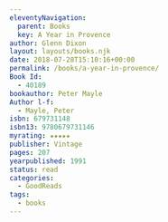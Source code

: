 ```yaml
---
eleventyNavigation:
  parent: Books
  key: A Year in Provence
author: Glenn Dixon
layout: layouts/books.njk
date: 2018-07-28T15:10:16+00:00
permalink: /books/a-year-in-provence/
Book Id:
  - 40189
bookauthor: Peter Mayle
Author l-f:
  - Mayle, Peter
isbn: 679731148
isbn13: 9780679731146
myrating: ★★★★★
publisher: Vintage
pages: 207
yearpublished: 1991
status: read
categories:
  - GoodReads
tags:
  - books
---
```

